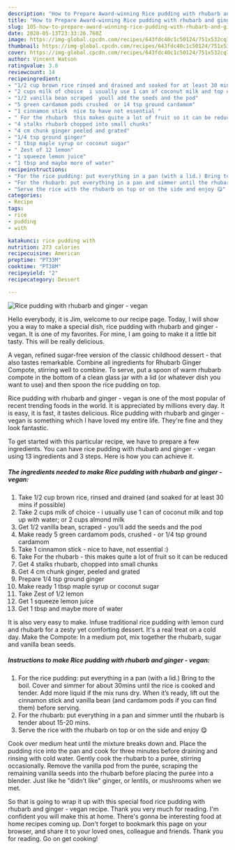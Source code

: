 ```yaml
---
description: "How to Prepare Award-winning Rice pudding with rhubarb and ginger - vegan"
title: "How to Prepare Award-winning Rice pudding with rhubarb and ginger - vegan"
slug: 105-how-to-prepare-award-winning-rice-pudding-with-rhubarb-and-ginger-vegan
date: 2020-05-13T23:33:26.760Z
image: https://img-global.cpcdn.com/recipes/643fdc40c1c50124/751x532cq70/rice-pudding-with-rhubarb-and-ginger-vegan-recipe-main-photo.jpg
thumbnail: https://img-global.cpcdn.com/recipes/643fdc40c1c50124/751x532cq70/rice-pudding-with-rhubarb-and-ginger-vegan-recipe-main-photo.jpg
cover: https://img-global.cpcdn.com/recipes/643fdc40c1c50124/751x532cq70/rice-pudding-with-rhubarb-and-ginger-vegan-recipe-main-photo.jpg
author: Vincent Watson
ratingvalue: 3.8
reviewcount: 14
recipeingredient:
- "1/2 cup brown rice rinsed and drained and soaked for at least 30 mins if possible"
- "2 cups milk of choice  i usually use 1 can of coconut milk and top up with water or 2 cups almond milk"
- "1/2 vanilla bean scraped  youll add the seeds and the pod"
- "5 green cardamom pods crushed  or 14 tsp ground cardamom"
- "1 cinnamon stick  nice to have not essential "
- " For the rhubarb  this makes quite a lot of fruit so it can be reduced"
- "4 stalks rhubarb chopped into small chunks"
- "4 cm chunk ginger peeled and grated"
- "1/4 tsp ground ginger"
- "1 tbsp maple syrup or coconut sugar"
- " Zest of 12 lemon"
- "1 squeeze lemon juice"
- "1 tbsp and maybe more of water"
recipeinstructions:
- "For the rice pudding: put everything in a pan (with a lid.) Bring to the boil. Cover and simmer for about 30mins until the rice is cooked and tender. Add more liquid if the mix runs dry. When it’s ready, lift out the cinnamon stick and vanilla bean (and cardamom pods if you can find them) before serving."
- "For the rhubarb: put everything in a pan and simmer until the rhubarb is tender about 15-20 mins."
- "Serve the rice with the rhubarb on top or on the side and enjoy 😋"
categories:
- Recipe
tags:
- rice
- pudding
- with

katakunci: rice pudding with 
nutrition: 273 calories
recipecuisine: American
preptime: "PT33M"
cooktime: "PT38M"
recipeyield: "2"
recipecategory: Dessert

---
```



![Rice pudding with rhubarb and ginger - vegan](https://img-global.cpcdn.com/recipes/643fdc40c1c50124/751x532cq70/rice-pudding-with-rhubarb-and-ginger-vegan-recipe-main-photo.jpg)

Hello everybody, it is Jim, welcome to our recipe page. Today, I will show you a way to make a special dish, rice pudding with rhubarb and ginger - vegan. It is one of my favorites. For mine, I am going to make it a little bit tasty. This will be really delicious.

A vegan, refined sugar-free version of the classic childhood dessert - that also tastes remarkable. Combine all ingredients for Rhubarb Ginger Compote, stirring well to combine. To serve, put a spoon of warm rhubarb compote in the bottom of a clean glass jar with a lid (or whatever dish you want to use) and then spoon the rice pudding on top.

Rice pudding with rhubarb and ginger - vegan is one of the most popular of recent trending foods in the world. It is appreciated by millions every day. It is easy, it is fast, it tastes delicious. Rice pudding with rhubarb and ginger - vegan is something which I have loved my entire life. They're fine and they look fantastic.


To get started with this particular recipe, we have to prepare a few ingredients. You can have rice pudding with rhubarb and ginger - vegan using 13 ingredients and 3 steps. Here is how you can achieve it.

<!--inarticleads1-->

##### The ingredients needed to make Rice pudding with rhubarb and ginger - vegan:

1. Take 1/2 cup brown rice, rinsed and drained (and soaked for at least 30 mins if possible)
1. Take 2 cups milk of choice - i usually use 1 can of coconut milk and top up with water; or 2 cups almond milk
1. Get 1/2 vanilla bean, scraped - you’ll add the seeds and the pod
1. Make ready 5 green cardamom pods, crushed - or 1/4 tsp ground cardamom
1. Take 1 cinnamon stick - nice to have, not essential :)
1. Take  For the rhubarb - this makes quite a lot of fruit so it can be reduced
1. Get 4 stalks rhubarb, chopped into small chunks
1. Get 4 cm chunk ginger, peeled and grated
1. Prepare 1/4 tsp ground ginger
1. Make ready 1 tbsp maple syrup or coconut sugar
1. Take  Zest of 1/2 lemon
1. Get 1 squeeze lemon juice
1. Get 1 tbsp and maybe more of water


It is also very easy to make. Infuse traditional rice pudding with lemon curd and rhubarb for a zesty yet comforting dessert. It&#39;s a real treat on a cold day. Make the Compote: In a medium pot, mix together the rhubarb, sugar and vanilla bean seeds. 

<!--inarticleads2-->

##### Instructions to make Rice pudding with rhubarb and ginger - vegan:

1. For the rice pudding: put everything in a pan (with a lid.) Bring to the boil. Cover and simmer for about 30mins until the rice is cooked and tender. Add more liquid if the mix runs dry. When it’s ready, lift out the cinnamon stick and vanilla bean (and cardamom pods if you can find them) before serving.
1. For the rhubarb: put everything in a pan and simmer until the rhubarb is tender about 15-20 mins.
1. Serve the rice with the rhubarb on top or on the side and enjoy 😋


Cook over medium heat until the mixture breaks down and. Place the pudding rice into the pan and cook for three minutes before draining and rinsing with cold water. Gently cook the rhubarb to a purée, stirring occasionally. Remove the vanilla pod from the purée, scraping the remaining vanilla seeds into the rhubarb before placing the purée into a blender. Just like he &#34;didn&#39;t like&#34; ginger, or lentils, or mushrooms when we met. 

So that is going to wrap it up with this special food rice pudding with rhubarb and ginger - vegan recipe. Thank you very much for reading. I'm confident you will make this at home. There's gonna be interesting food at home recipes coming up. Don't forget to bookmark this page on your browser, and share it to your loved ones, colleague and friends. Thank you for reading. Go on get cooking!
